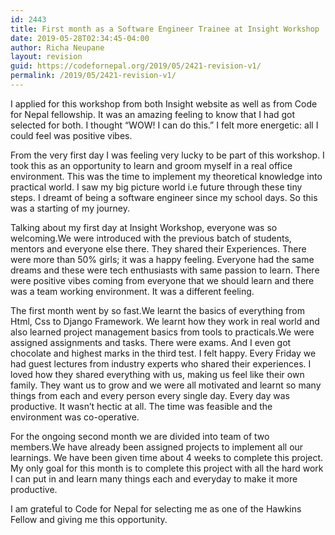 ```yaml
---
id: 2443
title: First month as a Software Engineer Trainee at Insight Workshop
date: 2019-05-28T02:34:45-04:00
author: Richa Neupane
layout: revision
guid: https://codefornepal.org/2019/05/2421-revision-v1/
permalink: /2019/05/2421-revision-v1/
---
```

<span style="font-weight: 400;">I applied for this workshop from both Insight website as well as from Code for Nepal </span><span style="font-weight: 400;">fellowship. It was an amazing feeling to know that I had got selected for both. I thought </span><span style="font-weight: 400;">“WOW! I can do this.” I felt more energetic: all I could feel was positive vibes.</span>

<span style="font-weight: 400;">From the very first </span><span style="font-weight: 400;">day I was feeling very lucky to be part of this workshop. I took this as an opportunity to learn and </span><span style="font-weight: 400;">groom myself in a real office environment. This was the time to implement my theoretical </span><span style="font-weight: 400;">knowledge into practical world. I saw my big picture world i.e future through these tiny steps. I </span><span style="font-weight: 400;">dreamt of being a software engineer since my school days. So this was a starting of my </span><span style="font-weight: 400;">journey.</span>

<span style="font-weight: 400;">Talking about my first day at Insight Workshop, everyone was so welcoming.We were </span><span style="font-weight: 400;">introduced with the previous batch of students, mentors and everyone else there. They shared their </span><span style="font-weight: 400;">Experiences. There were more than 50% girls; it was a happy feeling. Everyone had the same </span><span style="font-weight: 400;">dreams and these were tech enthusiasts with same passion to learn. There were positive vibes coming from everyone that we should learn and there was a team working environment. It was a different feeling.</span>

<span style="font-weight: 400;">The first month went by so fast.We learnt the basics of everything from Html, Css to Django </span><span style="font-weight: 400;">Framework. We learnt how they work in real world and also learned project management basics from tools to practicals.We were assigned assignments and tasks. There were exams. And I even got chocolate and highest marks in the third test. I felt happy. Every Friday we had guest </span><span style="font-weight: 400;">lectures from industry experts who shared their experiences. I loved how they shared everything </span><span style="font-weight: 400;">with us, making us feel like their own family. They want us to grow and we were all motivated and learnt so many things from each and every person every single day. Every day was productive. It wasn’t hectic at all. The time was feasible and the environment was co-operative.</span>

<span style="font-weight: 400;">For the ongoing second month we are divided into team of two members.We have already been assigned </span><span style="font-weight: 400;">projects to implement all our learnings. We have been given time about 4 weeks to complete this </span><span style="font-weight: 400;">project. My only goal for this month is to complete this project with all the hard work I can put i</span><span style="font-weight: 400;">n and learn many things each and everyday to make it more productive.</span>

<span style="font-weight: 400;">I am grateful to Code for Nepal for selecting me as one of the Hawkins Fellow and giving me this opportunity.</span>